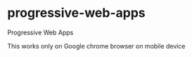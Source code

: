 # progressive-web-apps
Progressive Web Apps

This works only on Google chrome browser on mobile device
